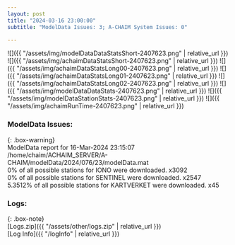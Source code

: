 ```yaml
---
layout: post
title: "2024-03-16 23:00:00"
subtitle: "ModelData Issues: 3; A-CHAIM System Issues: 0"

---
```


![]({{ "/assets/img/modelDataDataStatsShort-2407623.png" | relative_url }})
![]({{ "/assets/img/achaimDataStatsShort-2407623.png" | relative_url }})
![]({{ "/assets/img/achaimDataStatsLong00-2407623.png" | relative_url }})
![]({{ "/assets/img/achaimDataStatsLong01-2407623.png" | relative_url }})
![]({{ "/assets/img/achaimDataStatsLong02-2407623.png" | relative_url }})
![]({{ "/assets/img/modelDataDataStats-2407623.png" | relative_url }})
![]({{ "/assets/img/modelDataStationStats-2407623.png" | relative_url }})
![]({{ "/assets/img/achaimRunTime-2407623.png" | relative_url }})


### ModelData Issues:  
  
{: .box-warning}  
 ModelData report for 16-Mar-2024 23:15:07   
 /home/chaim/ACHAIM_SERVER/A-CHAIM/modelData/2024/076/23/modelData.mat   
 0% of all possible stations for IONO were downloaded. x3092   
 0% of all possible stations for SENTINEL were downloaded. x2547   
 5.3512% of all possible stations for KARTVERKET were downloaded. x45   
  


### Logs:  
  
{: .box-note}  
[Logs.zip]({{ "/assets/other/logs.zip" | relative_url }})  
[Log Info]({{ "/logInfo" | relative_url }})  
